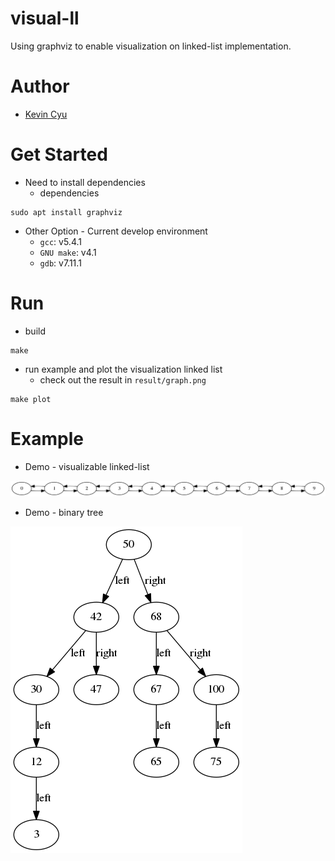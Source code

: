# visual-ll
Using graphviz to enable visualization on linked-list implementation.

# Author
* [Kevin Cyu](https://github.com/kevinbird61)

# Get Started
* Need to install dependencies
    * dependencies
```
sudo apt install graphviz
```
* Other Option - Current develop environment
    * `gcc`: v5.4.1
    * `GNU make`: v4.1
    * `gdb`: v7.11.1

# Run
* build
```
make
```

* run example and plot the visualization linked list
    * check out the result in `result/graph.png`
```
make plot
```

# Example
* Demo - visualizable linked-list

![](./result/graph.png)

* Demo - binary tree 

![](./result/graph2.png)
